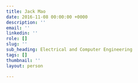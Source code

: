 ```yaml
---
title: Jack Mao
date: 2016-11-08 00:00:00 +0000
description: ''
email: ''
linkedin: ''
role: []
slug: ''
sub_heading: Electrical and Computer Engineering
tags: []
thumbnail: ''
layout: person

---
```

